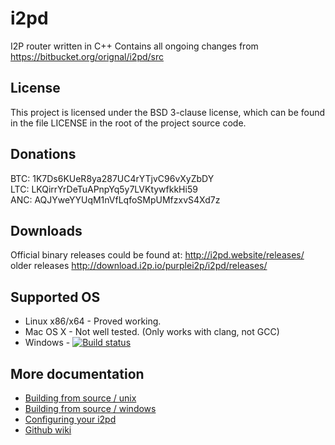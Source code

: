 i2pd
====

I2P router written in C++
Contains all ongoing changes from https://bitbucket.org/orignal/i2pd/src

License
-------

This project is licensed under the BSD 3-clause license, which can be found in the file
LICENSE in the root of the project source code.

Donations
---------

BTC: 1K7Ds6KUeR8ya287UC4rYTjvC96vXyZbDY   
LTC: LKQirrYrDeTuAPnpYq5y7LVKtywfkkHi59   
ANC: AQJYweYYUqM1nVfLqfoSMpUMfzxvS4Xd7z

Downloads
------------

Official binary releases could be found at:
http://i2pd.website/releases/   
older releases
http://download.i2p.io/purplei2p/i2pd/releases/

Supported OS
------------

* Linux x86/x64  - Proved working.
* Mac OS X       - Not well tested. (Only works with clang, not GCC)
* Windows        - [![Build status](https://ci.appveyor.com/api/projects/status/1908qe4p48ff1x23?svg=true)](https://ci.appveyor.com/project/PurpleI2P/i2pd)

More documentation
------------------

* [Building from source / unix](docs/build_notes_unix.md)
* [Building from source / windows](docs/build_notes_windows.md)
* [Configuring your i2pd](docs/configuration.md)
* [Github wiki](https://github.com/PurpleI2P/i2pd/wiki/)
